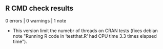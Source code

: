 ## R CMD check results

0 errors | 0 warnings | 1 note

* This version limit the numebr of threads on CRAN tests (fixes debian note "Running R code in ‘testthat.R’ had CPU time 3.3 times elapsed time").






